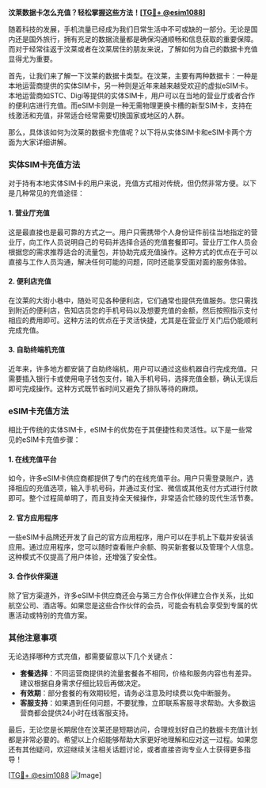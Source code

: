 **汶莱数据卡怎么充值？轻松掌握这些方法！[[TG💪+ @esim1088](https://t.me/s/esim1088)]**

随着科技的发展，手机流量已经成为我们日常生活中不可或缺的一部分。无论是国内还是国外旅行，拥有充足的数据流量都是确保沟通顺畅和信息获取的重要保障。而对于经常往返于汶莱或者在汶莱居住的朋友来说，了解如何为自己的数据卡充值显得尤为重要。

首先，让我们来了解一下汶莱的数据卡类型。在汶莱，主要有两种数据卡：一种是本地运营商提供的实体SIM卡，另一种则是近年来越来越受欢迎的虚拟eSIM卡。本地运营商如STC、Digi等提供的实体SIM卡，用户可以在当地的营业厅或者合作的便利店进行充值。而eSIM卡则是一种无需物理更换卡槽的新型SIM卡，支持在线激活和充值，非常适合经常需要切换国家或地区的人群。

那么，具体该如何为汶莱的数据卡充值呢？以下将从实体SIM卡和eSIM卡两个方面为大家详细讲解。

### 实体SIM卡充值方法

对于持有本地实体SIM卡的用户来说，充值方式相对传统，但仍然非常方便。以下是几种常见的充值途径：

#### 1. 营业厅充值
这是最直接也是最可靠的方式之一。用户只需携带个人身份证件前往当地指定的营业厅，向工作人员说明自己的号码并选择合适的充值套餐即可。营业厅工作人员会根据您的需求推荐适合的流量包，并协助完成充值操作。这种方式的优点在于可以直接与工作人员沟通，解决任何可能的问题，同时还能享受面对面的服务体验。

#### 2. 便利店充值
在汶莱的大街小巷中，随处可见各种便利店，它们通常也提供充值服务。您只需找到附近的便利店，告知店员您的手机号码以及想要充值的金额，然后按照指示支付相应的费用即可。这种方法的优点在于灵活快捷，尤其是在营业厅关门后仍能顺利完成充值。

#### 3. 自助终端机充值
近年来，许多地方都安装了自助终端机，用户可以通过这些机器自行完成充值。只需要插入银行卡或使用电子钱包支付，输入手机号码，选择充值金额，确认无误后即可完成操作。这种方式既节省时间又避免了排队等待的麻烦。

### eSIM卡充值方法

相比于传统的实体SIM卡，eSIM卡的优势在于其便捷性和灵活性。以下是一些常见的eSIM卡充值步骤：

#### 1. 在线充值平台
如今，许多eSIM卡供应商都提供了专门的在线充值平台。用户只需登录账户，选择相应的充值选项，输入手机号码，并通过支付宝、微信或其他支付方式进行付款即可。整个过程简单明了，而且支持全天候操作，非常适合忙碌的现代生活节奏。

#### 2. 官方应用程序
一些eSIM卡品牌还开发了自己的官方应用程序，用户可以在手机上下载并安装该应用。通过应用程序，您可以随时查看账户余额、购买新套餐以及管理个人信息。这种模式不仅提高了用户体验，还增强了安全性。

#### 3. 合作伙伴渠道
除了官方渠道外，许多eSIM卡供应商还会与第三方合作伙伴建立合作关系，比如航空公司、酒店等。如果您是这些合作伙伴的会员，可能会有机会享受到专属的优惠活动或特别的充值方案。

### 其他注意事项

无论选择哪种方式充值，都需要留意以下几个关键点：

- **套餐选择**：不同运营商提供的流量套餐各不相同，价格和服务内容也有差异。建议根据自身需求仔细比较后再做决定。
- **有效期**：部分套餐的有效期较短，请务必注意及时续费以免中断服务。
- **客服支持**：如果遇到任何问题，不要犹豫，立即联系客服寻求帮助。大多数运营商都会提供24小时在线客服支持。

最后，无论您是长期居住在汶莱还是短期访问，合理规划好自己的数据卡充值计划都是非常必要的。希望以上介绍能够帮助大家更好地理解和应对这一过程。如果您还有其他疑问，欢迎继续关注相关话题讨论，或者直接咨询专业人士获得更多指导！

[[TG💪+ @esim1088](https://t.me/s/esim1088) ![Image](https://i.postimg.cc/4NQfJmqS/Snipaste-2025-05-13-00-14-12.png)]